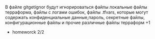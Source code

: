В файле gitgetignor будут игнорироваться файлы локальные файлы терраформа, файлы с логами ошибок,
файлы .tfvars, которые могут содержать конфиденциальные данные,пароль, секретные файлы,
конфигурационные файлы и прочие различные файлы терраформ
+1

+ homeworck 2/2